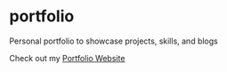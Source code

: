 # portfolio
Personal portfolio to showcase projects, skills, and blogs

Check out my [Portfolio Website](https://transcendent-pudding-262450.netlify.app/)
